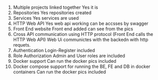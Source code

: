 1) Multiple projects linked together  Yes it is 
2) Repositories   Yes repositories created
3) Services    Yes services are used  
4) HTTP Web API  Yes web api working can be accsses by swagger 
5) Front End website  Front end added can see from the pics
6) Cross API communication using HTTP protocol (Front End calls the HTTP Web API) Web Ui communictes with the backedn with http requets.
7) Authentication  Login-Register included 
8) Role Authorization Admin and User roles are  included
9) Docker support Can run the docker pics included
10) Docker compose support for running the BE, FE and DB in docker containers  Can run the docker pics included


